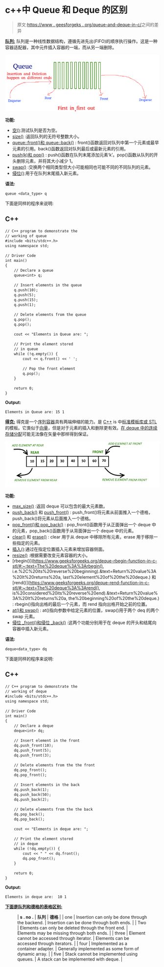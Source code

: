 # c++中 Queue 和 Deque 的区别

> 原文:[https://www . geesforgeks . org/queue-and-deque-in-c/](https://www.geeksforgeeks.org/difference-between-queue-and-deque-in-c/)之间的差异

[**队列:**](https://www.geeksforgeeks.org/queue-data-structure/) 队列是一种线性数据结构，遵循先进先出(FIFO)的顺序执行操作。这是一种容器适配器，其中元件插入容器的一端，而从另一端删除。

[![](img/a3f253b1dbe832f1e2665a79f5b25dc9.png)](https://media.geeksforgeeks.org/wp-content/cdn-uploads/gq/2014/02/Queue.png)

**功能:**

*   [空()](https://www.geeksforgeeks.org/queueempty-queuesize-c-stl/):测试队列是否为空。
*   [size()](https://www.geeksforgeeks.org/queueempty-queuesize-c-stl/) :返回队列的无符号整数大小。
*   [queue::front()和 queue::back()](https://www.geeksforgeeks.org/queuefront-queueback-c-stl/) : front()函数返回对队列中第一个元素或最早元素的引用。back()函数返回对队列最后或最新元素的引用。
*   [push(k)和 pop()](https://www.geeksforgeeks.org/queuepush-and-queuepop-in-cpp-stl/) : push()函数在队列末尾添加元素‘k’。pop()函数从队列的开头删除元素，并将其大小减少 1。
*   [swap()](https://www.geeksforgeeks.org/queue-swap-cpp-stl/) :交换两个相同类型但大小可能相同也可能不同的不同队列的元素。
*   [侵位()](https://www.geeksforgeeks.org/queueemplace-c-stl/):用于在队列末尾插入新元素。

**语法:**

```
queue <data_type> q
```

下面是同样的程序来说明:

## C++

```
// C++ program to demonstrate the
// working of queue
#include <bits/stdc++.h>
using namespace std;

// Driver Code
int main()
{
    // Declare a queue
    queue<int> q;

    // Insert elements in the queue
    q.push(10);
    q.push(5);
    q.push(15);
    q.push(1);

    // Delete elements from the queue
    q.pop();
    q.pop();

    cout << "Elements in Queue are: ";

    // Print the element stored
    // in queue
    while (!q.empty()) {
        cout << q.front() << ' ';

        // Pop the front element
        q.pop();
    }

    return 0;
}
```

**Output:** 

```
Elements in Queue are: 15 1
```

[**得克:**](https://www.geeksforgeeks.org/deque-set-1-introduction-applications/) 得克是一个[序列容器](https://www.geeksforgeeks.org/sequence-vs-associative-containers-cpp/)具有两端伸缩的能力。是 [C++](https://www.geeksforgeeks.org/c-plus-plus/) is 中[标准模板库或 STL](https://www.geeksforgeeks.org/the-c-standard-template-library-stl/) 的模板。它类似于[向量](https://www.geeksforgeeks.org/vector-in-cpp-stl/)，但是对于元素的插入和删除更有效。[在 deque 中的连续存储分配](https://www.geeksforgeeks.org/difference-between-contiguous-and-noncontiguous-memory-allocation/)可能无法像在矢量中那样得到保证。

[![](img/ca668d6acbc4e8854ea5a7b6d171ffe6.png)](https://media.geeksforgeeks.org/wp-content/uploads/anod.png)

**功能:**

*   [max_size()](https://www.geeksforgeeks.org/deque-max_size-function-in-c-stl/) :返回 deque 可以包含的最大元素数。
*   [push_back()](https://www.geeksforgeeks.org/dequepush_back-c-stl/) 和 [push_front()](https://www.geeksforgeeks.org/dequepush_front-c-stl/) : push_front()将元素从前面推入一个德格，push_back()将元素从后面推入一个德格。
*   [pop_front()和 pop_back()](https://www.geeksforgeeks.org/dequepop_front-dequepop_back-c-stl/) : pop_front()函数用于从正面弹出一个 deque 中的元素，pop_back()函数用于从背面弹出一个 deque 中的元素。
*   [clear()](https://www.geeksforgeeks.org/dequeclear-dequeerase-c-stl/) 和 [erase()](https://www.geeksforgeeks.org/dequeclear-dequeerase-c-stl/) : clear 用于从 deque 中移除所有元素，erase 用于移除一些指定的元素。
*   [插入()](https://www.geeksforgeeks.org/deque-insert-function-in-c-stl/):通过在指定位置插入元素来增加容器侧面。
*   [resize()](https://www.geeksforgeeks.org/deque-resize-function-in-c-stl/) :根据需要改变元素容器的大小。
*   [rbegin()](https://www.geeksforgeeks.org/deque-rbegin-function-in-c-stl/#:~:text=The%20deque%3A%3Arbegin(), i.e.%2C%20its%20reverse%20beginning).&text=Return%20value%3A%20It%20returns%20a, last%20element%20of%20the%20deque.) 和 [rend()](https://www.geeksforgeeks.org/deque-rend-function-in-c-stl/#:~:text=The%20deque%3A%3Arend(), is%20considered%20its%20reverse%20end).&text=Return%20value%3A%20It%20returns%20a, the%20beginning%20of%20the%20deque.) : rbegin()指向出格的最后一个元素，而 rend 指向出格开始之前的位置。
*   [at()和 swap()](https://www.geeksforgeeks.org/dequeat-dequeswap-c-stl/) : at()指向参数中给定元素的位置，swap()用于两个 deq 的两个 swap 元素。
*   [侵位 _front()和侵位 _back()](https://www.geeksforgeeks.org/deque-emplace_front-deque-emplace_back-cpp-stl/) :这两个功能分别用于在 deque 的开头和结尾向容器中插入新元素。

**语法:**

```
deque<data_type> dq
```

下面是同样的程序来说明:

## C++

```
// C++ program to demonstrate the
// working of deque
#include <bits/stdc++.h>
using namespace std;

// Driver Code
int main()
{
    // Declare a deque
    deque<int> dq;

    // Insert element in the front
    dq.push_front(10);
    dq.push_front(5);
    dq.push_front(3);

    // Delete elements from the the front
    dq.pop_front();
    dq.pop_front();

    // Insert elements in the back
    dq.push_back(1);
    dq.push_back(50);
    dq.push_back(2);

    // Delete elements from the the back
    dq.pop_back();
    dq.pop_back();

    cout << "Elements in deque are: ";

    // Print the element stored
    // in deque
    while (!dq.empty()) {
        cout << " " << dq.front();
        dq.pop_front();
    }

    return 0;
}
```

**Output:** 

```
Elements in deque are:  10 1
```

**<u>下面是队列和德格的表格区别:</u>**

<figure class="table">

| **s . no .** | **队列** | **德格** |
| one | Insertion can only be done through the backend. | Insertion can be done through both ends. |
| Two | Elements can only be deleted through the front end. | Elements may be missing through both ends. |
| three | Element cannot be accessed through iterator. | Elements can be accessed through iterators. |
| four | Implemented as a container adapter. | Generally implemented as some form of dynamic array. |
| five | Stack cannot be implemented using queues. | A stack can be implemented with deque. |

</figure>
